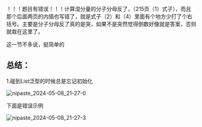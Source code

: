 ！！！题目有错误！！！计算湿分量的分子分母反了，（215页（1）式子），而且那个后面两页的内插也写错了，就是式子（2）和（4）里面有个地方少打了个右括号。主要是分子分母反了真的是哭，如果不是突然觉得倒数好像就是答案，否则就栽在这里了。

这一节不多说，挺简单的

## 总结：

1.碰到List泛型的时候总是忘记初始化

![nipaste_2024-05-08_21-27-0](D:\Csharp代码库\测绘程序设计\Chap8_Trop\思考.assets/Snipaste_2024-05-08_21-27-09.png)

下面是错误示例

![nipaste_2024-05-08_21-27-3](D:\Csharp代码库\测绘程序设计\Chap8_Trop\思考.assets/Snipaste_2024-05-08_21-27-39.png)



